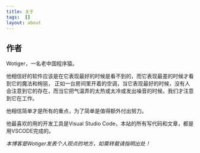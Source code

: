 ```yaml
---
title: 关于
tags:  []
layout: about
---
```


## 作者

Wotiger，一名老中国程序猿。

他相信好的软件应该是在它表现最好的时候是看不到的，而它表现最差的时候才看到它的魔法和绚丽，
正如一台房间里开着的空调，当它表现最好的时候，没有人会注意到它的存在，而当它把气温弄的太热或太冷或发出噪音的时候，我们才注意到它在工作。

他相信简单才是所有的重点，为了简单是值得额外付出努力。

他最喜欢的用的开发工具是Visual Studio Code，本站的所有写代码和文章，都是用VSCODE完成的。

*本博客是Wotiger发表个人观点的地方，如需转载请指明出处！*